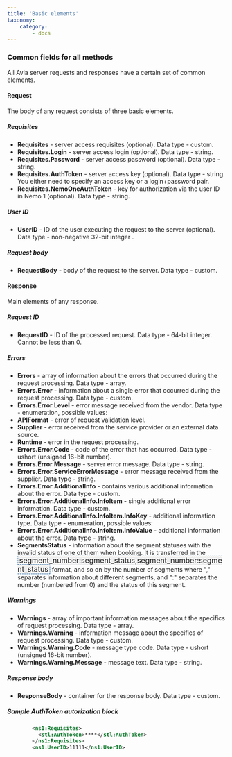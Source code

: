 ```yaml
---
title: 'Basic elements'
taxonomy:
    category:
        - docs
---
```


### Common fields for all methods

All Avia server requests and responses have a certain set of common elements.

#### Request

The body of any request consists of three basic elements.

##### Requisites

* **Requisites** - server access requisites (optional). Data type - custom. 
* **Requisites.Login** - server access login (optional). Data type - string.
* **Requisites.Password** - server access password (optional). Data type - string.
* **Requisites.AuthToken** - server access key (optional). Data type - string. You either need to specify an access key or a login+password pair. 
* **Requisites.NemoOneAuthToken** - key for authorization via the user ID in Nemo 1 (optional). Data type - string.

##### User ID

* **UserID** - ID of the user executing the request to the server (optional). Data type - non-negative 32-bit integer .

##### Request body

* **RequestBody** - body of the request to the server. Data type - custom.

#### Response

Main elements of any response.

##### Request ID

* **RequestID** - ID of the processed request. Data type - 64-bit integer. Cannot be less than 0.

##### Errors
* **Errors** - array of information about the errors that occurred during the request processing. Data type - array.
* **Errors.Error** - information about a single error that occurred during the request processing. Data type - custom.
* **Errors.Error.Level** - error message received from the vendor. Data type - enumeration, possible values:
* **APIFormat** - error of request validation level.
* **Supplier** - error received from the service provider or an external data source.
* **Runtime** - error in the request processing.
* **Errors.Error.Code** - code of the error that has occurred. Data type - ushort (unsigned  16-bit number).
* **Errors.Error.Message** - server error message. Data type - string.
* **Errors.Error.ServiceErrorMessage** - error message received from the supplier. Data type - string.
* **Errors.Error.AdditionalInfo** - contains various additional information about the error. Data type - custom.
* **Errors.Error.AdditionalInfo.InfoItem** - single additional error information.  Data type - custom.
* **Errors.Error.AdditionalInfo.InfoItem.InfoKey** - additional information type. Data type - enumeration, possible values:
* **Errors.Error.AdditionalInfo.InfoItem.InfoValue** - additional information about the error. Data type - string.
* **SegmentsStatus** - information about the segment statuses with the invalid status of one of them when booking. It is transferred in the <syntaxhighlight lang="text" enclose="none" style="font-size: 1.2em; padding: 0 3px; background: #F0F0F0; border: 1px dashed #2F6FAB;">segment_number:segment_status,segment_number:segment_status</syntaxhighlight> format, and so on by the number of segments where "," separates information about different segments, and ":" separates the number (numbered from 0) and the status of this segment.

##### Warnings

* **Warnings** - array of important information messages about the specifics of request processing. Data type - array.
* **Warnings.Warning** - information message about the specifics of request processing. Data type - custom.
* **Warnings.Warning.Code** - message type code. Data type - ushort (unsigned 16-bit number).
* **Warnings.Warning.Message** - message text. Data type - string.

##### Response body

* **ResponseBody** - container for the response body. Data type - custom.


##### Sample AuthToken autorization block
```xml
        <ns1:Requisites>
          <stl:AuthToken>****</stl:AuthToken>
        </ns1:Requisites>
        <ns1:UserID>11111</ns1:UserID>